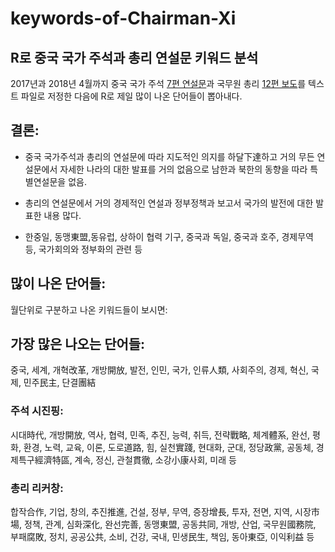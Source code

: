 # keywords-of-Chairman-Xi

## R로 중국 국가 주석과 총리 연설문 키워드 분석

2017년과 2018년 4월까지 중국 국가 주석 [7편 연설문](http://www.xinhuanet.com/politics/leaders/xijinping/index.htm)과 국무원 총리 [12편 보도](http://www.gov.cn/premier/lkq_jh.htm)를 텍스트 파일로 저정한 다음에 R로 제일 많이 나온 단어들이 뽑아내다.

## 결론:

* 중국 국가주석과 총리의 연설문에 따라 지도적인 의지를 하달下達하고 거의 무든 연설문에서 자세한 나라의 대한 발표를 거의 없음으로 남한과 북한의 동향을 따라 특별연설문을 없음.

* 총리의 연설문에서 거의 경제적인 연설과 정부정책과 보고서 국가의 발전에 대한 발표한 내용 많다. 

* 한중일, 동맹東盟,동유럽, 상하이 협력 기구, 중국과 독일, 중국과 호주, 경제무역 등, 국가회의와 정부화의 관련 등

## 많이 나온 단어들:
월단위로 구분하고 나온 키워드들이 보시면:

## 가장 많은 나오는 단어들:
중국, 세계, 개혁改革, 개방開放, 발전, 인민, 국가, 인류人類, 사회주의, 경제, 혁신,  국제, 민주民主, 단결團結

### 주석 시진핑: 
시대時代, 개방開放, 역사, 협력, 민족, 추진, 능력, 취득, 전략戰略, 체계體系, 완선, 평화, 환경, 노력, 교육, 이론, 도로道路, 힘, 실천實踐,  현대화, 군대, 정당政黨, 공동체, 경제특구經濟特區, 계속, 정신,  관철貫徹,  소강小康사회,  미래 등

### 총리 리커창:
합작合作, 기업,  창의, 추진推進, 건설, 정부, 무역, 증장增長, 투자, 전면, 지역, 시장市場, 정책, 관계, 심화深化, 완선完善,  동맹東盟, 공동共同, 개방, 산업, 국무원國務院,  부패腐敗,  정치,  공공公共, 소비, 건강, 국내, 민생民生, 책임, 동아東亞, 이익利益  등
